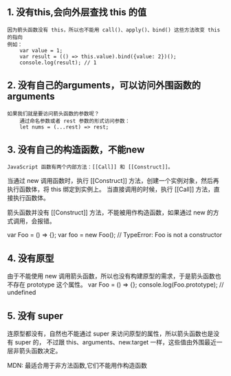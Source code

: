 ## 1. 没有this,会向外层查找 this 的值
    因为箭头函数没有 this，所以也不能用 call()、apply()、bind() 这些方法改变 this 的指向
    例如：
        var value = 1;
        var result = (() => this.value).bind({value: 2})();
        console.log(result); // 1

## 2. 没有自己的arguments，可以访问外围函数的 arguments
    如果我们就是要访问箭头函数的参数呢？
        通过命名参数或者 rest 参数的形式访问参数：
        let nums = (...rest) => rest;

## 3. 没有自己的构造函数，不能new
    JavaScript 函数有两个内部方法：[[Call]] 和 [[Construct]]。

当通过 new 调用函数时，执行 [[Construct]] 方法，创建一个实例对象，然后再执行函数体，将 this 绑定到实例上。
当直接调用的时候，执行 [[Call]] 方法，直接执行函数体。

箭头函数并没有 [[Construct]] 方法，不能被用作构造函数，如果通过 new 的方式调用，会报错。

var Foo = () => {};
var foo = new Foo(); // TypeError: Foo is not a constructor

## 4. 没有原型

由于不能使用 new 调用箭头函数，所以也没有构建原型的需求，于是箭头函数也不存在 prototype 这个属性。
var Foo = () => {};
console.log(Foo.prototype); // undefined

## 5. 没有 super

连原型都没有，自然也不能通过 super 来访问原型的属性，所以箭头函数也是没有 super 的，
不过跟 this、arguments、new.target 一样，这些值由外围最近一层非箭头函数决定。

MDN: 最适合用于非方法函数,它们不能用作构造函数